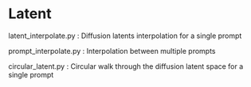 # Latent
latent_interpolate.py
 : Diffusion latents interpolation for a single prompt
 
prompt_interpolate.py
 : Interpolation between multiple prompts
 
circular_latent.py
 : Circular walk through the diffusion latent space for a single prompt
